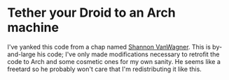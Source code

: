 # Tether your Droid to an Arch machine

I've yanked this code from a chap named [Shannon
VanWagner](www.humans-enabled.com). This is by-and-large his code; I've only
made modifications necessary to retrofit the code to Arch and some cosmetic
ones for my own sanity. He seems like a freetard so he probably won't care
that I'm redistributing it like this.


